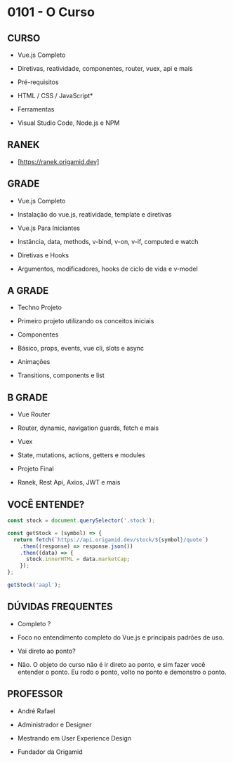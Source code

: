 # 0101 - O Curso

## CURSO

* Vue.js Completo

* Diretivas, reatividade, componentes, router, vuex, api e mais

* Pré-requisitos

* HTML / CSS / JavaScript*

* Ferramentas

* Visual Studio Code, Node.js e NPM

## RANEK

* [https://ranek.origamid.dev]

## GRADE

* Vue.js Completo

* Instalação do vue.js, reatividade, template e diretivas

* Vue.js Para Iniciantes

* Instância, data, methods, v-bind, v-on, v-if, computed e watch

* Diretivas e Hooks

* Argumentos, modificadores, hooks de ciclo de vida e v-model

## A GRADE

* Techno Projeto

* Primeiro projeto utilizando os conceitos iniciais

* Componentes

* Básico, props, events, vue cli, slots e async

* Animações

* Transitions, components e list

## B GRADE

* Vue Router

* Router, dynamic, navigation guards, fetch e mais

* Vuex

* State, mutations, actions, getters e modules

* Projeto Final

* Ranek, Rest Api, Axios, JWT e mais

## VOCÊ ENTENDE?

~~~javascript
const stock = document.querySelector('.stock');

const getStock = (symbol) => {
  return fetch(`https://api.origamid.dev/stock/${symbol}/quote`)
    .then((response) => response.json())
    .then((data) => {
      stock.innerHTML = data.marketCap;
    });
};

getStock('aapl');
~~~

## DÚVIDAS FREQUENTES

* Completo ?

* Foco no entendimento completo do Vue.js e principais padrões de uso.

* Vai direto ao ponto?

* Não. O objeto do curso não é ir direto ao ponto, e sim fazer você entender o ponto. Eu rodo o ponto, volto no ponto e demonstro o ponto.

## PROFESSOR

* André Rafael

* Administrador e Designer

* Mestrando em User Experience Design

* Fundador da Origamid
